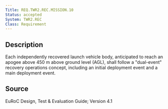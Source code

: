 ```yaml
---
Title: REQ.TWR2.REC.MISSION.10
Status: accepted
System: TWR2.REC
Class: Requirement
---
```


## Description

Each independently recovered launch vehicle body, anticipated to reach an apogee above 450 m above ground level (AGL), shall follow a "dual-event" recovery operations concept, including an initial deployment event  and a main deployment event.

## Source

EuRoC Design, Test & Evaluation Guide; Version 4.1
